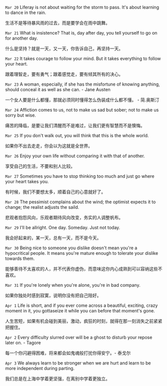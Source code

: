 `Mar 20` Liferay is not about waiting for the storm to pass. It's about learning to dance in the rain.

 生活不是等待暴风雨的过去，而是要学会在雨中跳舞。

`Mar 21` What is insistence? That is, day after day, you tell yourself to go on for another day.

什么是坚持？就是一天，又一天，你告诉自己，再坚持一天。

`Mar 22` It takes courage to follow your mind. But it takes everything to follow your heart.

跟着理智走，要有勇气；跟着感觉走，要有倾其所有的决心。

`Mar 23` A woman, especially, if she has the misfortune of knowing anything, should conceal it as well as she can. - Jane Austen

一个女人要是什么都懂，那就必须同时懂得怎么伪装成什么都不懂。 - 简.奥斯汀

`Mar 24` Affiction comes to us, not to make us sad but sober; not to make us sorry but wise.

痛苦的降临，是要让我们清醒而不是难过，让我们更有智慧而不是懊悔。

`Mar 25` If you don't walk out, you will think that this is the whole world.

如果你不出去走走，你会以为这就是全世界。

`Mar 26` Enjoy your own life without comparing it with that of another.

享受自己的生活，不要和别人比较。

`Mar 27` Sometimes you have to stop thinking too much and just go where your heart takes you.

有时候，我们不要想太多，顺着自己的心意就好了。

`Mar 28` The pessimist complains about the wind; the optimist expects it to change; the realist adjusts the saild.

悲观者抱怨风向，乐观者期待风向改变，务实的人调整帆布。

`Mar 29` I'll be allright. One day. Someday. Just not today.

我会好起来的，某一天，总有一天，而不是今天。

`Mar 30` Being nice to someone you dislike doesn't mean you're a hypocritical people. It means you're mature enough to tolerate your dislike towards them.

能够善待不太喜欢的人，并不代表你虚伪，而意味这你内心成熟到可以容纳这些不喜欢。

`Mar 31` If you're lonely when you're alone, you're in bad company.

如果你独处时感到寂寞，说明你没有把自己陪好。


`Apr 1` Life is short, and if you ever come across a beautiful, exciting, crazy moment in it, you gottaseize it while you can before that moment's gone.

人生苦短，如果有机会碰到美丽，激动，疯狂的时刻，就得在那一刻消失之前紧紧把握住。

`Apr 2` Every difficulty slurred over will be a ghost to disturb your repose later on. - Tagore

每一个你闪避得困难，将来都会如鬼魂般打扰你得安宁。- 泰戈尔

`Apr 3` We always learn to be stronger when we are hurt and learn to be more independent during parting.

我们总是在上海中学着更坚强，在离别中学着更独立。